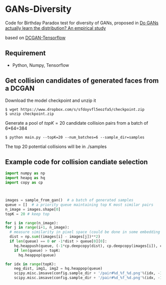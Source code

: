 # GANs-Diversity
Code for Birthday Paradox test for diversity of GANs, proposed in [Do GANs actually learn the distribution? An empirical study](https://arxiv.org/abs/1706.08224)

based on [DCGAN-Tensorflow](https://github.com/carpedm20/DCGAN-tensorflow)

## Requirement
- Python, Numpy, Tensorflow

## Get collision candidates of generated faces from a DCGAN

Download the model checkpoint and unzip it

	$ wget https://www.dropbox.com/s/sfdoyvfl5eozfa5/checkpoint.zip
	$ unzip checkpoint.zip

Generate a pool of $topK=20$ candidate collision pairs from a batch of 6*64=384

	$ python main.py --topK=20 --num_batches=6 --sample_dir=samples

The top 20 potential collisions will be in ./samples

## Example code for collision candiate selection

```python
import numpy as np
import heapq as hq
import copy as cp



images = sample_from_gan()	# a batch of generated samples
queue = []	# a priority queue maintaining top K most similar pairs
n_image = images.shape[0]
topK = 20 # keep top

for i in range(n_image):
for j in range(i+1, n_image):
  # measure similarity in pixel space (could be done in some embedding space too)
  dist = np.sum((images[i] - images[j])**2)
  if len(queue) == 0 or -1*dist > queue[0][0]:
    hq.heappush(queue, (-1*cp.deepcopy(dist), cp.deepcopy(images[i]), cp.deepcopy(images[j])))
    if len(queue) > topK:
      hq.heappop(queue)

for idx in range(topK):
	neg_dist, img1, img2 = hq.heappop(queue)
	scipy.misc.imsave(config.sample_dir + '/pair#%d_%f_%d.png'%(idx, -1*neg_dist, 1), (img1+1.)/2)
	scipy.misc.imsave(config.sample_dir + '/pair#%d_%f_%d.png'%(idx, -1*neg_dist, 2), (img2+1.)/2)
```